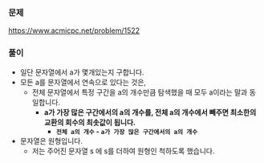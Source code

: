 ### 문제
https://www.acmicpc.net/problem/1522

### 풀이

- 일단 문자열에서 a가 몇개있는지 구합니다.
- 모든 a를 문자열에서 연속으로 있다는 것은,
	- 전체 문자열에서 특정 구간을 a의 개수만큼 탐색했을 때 모두 a이라는 말과 동일합니다.
		- **a가 가장 많은 구간에서의 a의 개수를, 전체 a의 개수에서 빼주면 최소한의 교환의 회수의 최솟값이 됩니다.**
			- **`전체 a의 개수` - `a가 가장 많은 구간에서의 a의 개수`**
- 문자열은 원형입니다.
	- 저는 주어진 문자열 s 에 s를 더하여 원형인 척하도록 했습니다.